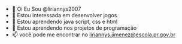 # # 


- 👋 Oi Eu Sou @liriannys2007
- 👀 Estou interessada em desenvolver jogos
- 🌱 Estou aprendendo java script, css e html
- 💞️ Estou aprendendo nos projetos de programação
- 📫 você`pode me encontrar no liriannys.jimenez@escola.pr.gov.br

<!---
liriannys2007/liriannys2007 is a ✨ special ✨ repository because its `README.md` (this file) appears on your GitHub profile.
You can click the Preview link to take a look at your changes.
--->
